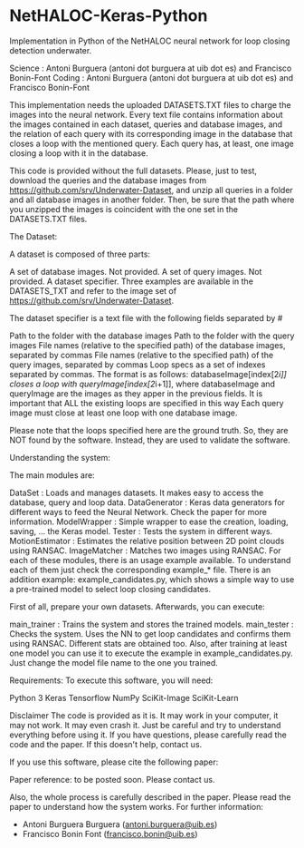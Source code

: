 # NetHALOC-Keras-Python
Implementation in Python of the NetHALOC neural network for loop closing detection underwater. 

Science : Antoni Burguera (antoni dot burguera at uib dot es) and Francisco Bonin-Font
Coding : Antoni Burguera (antoni dot burguera at uib dot es) and Francisco Bonin-Font

This implementation needs the uploaded DATASETS.TXT files to charge the images into the neural network. 
Every text file contains information about the images contained in each dataset, queries and database images, and the relation of each query with its corresponding image in the database that closes a loop with the mentioned query. Each query has, at least, one image closing a loop with it in the database.

This code is provided without the full datasets. Please, just to test, download the queries and the database images from https://github.com/srv/Underwater-Dataset, and unzip all queries in a folder and all database images in another folder. Then, be sure that the path where you unzipped the images is coincident with the one set in the DATASETS.TXT files. 

The Dataset: 

A dataset is composed of three parts:

A set of database images. Not provided.
A set of query images. Not provided.
A dataset specifier. Three examples are available in the DATASETS_TXT and refer to the image set of https://github.com/srv/Underwater-Dataset.

The dataset specifier is a text file with the following fields separated by #

Path to the folder with the database images
Path to the folder with the query images
File names (relative to the specified path) of the database images, separated by commas
File names (relative to the specified path) of the query images, separated by commas
Loop specs as a set of indexes separated by commas. The format is as follows: databaseImage[index[2*i]] closes a loop with queryImage[index[2*i+1]], where databaseImage and queryImage are the images as they apper in the previous fields. It is important that ALL the existing loops are specified in this way
Each query image must close at least one loop with one database image. 

Please note that the loops specified here are the ground truth. So, they are NOT found by the software. Instead, they are used to validate the software.

Understanding the system:

The main modules are:

DataSet : Loads and manages datasets. It makes easy to access the database, query and loop data.
DataGenerator : Keras data generators for different ways to feed the Neural Network. Check the paper for more information.
ModelWrapper : Simple wrapper to ease the creation, loading, saving, ... the Keras model.
Tester : Tests the system in different ways.
MotionEstimator : Estimates the relative position between 2D point clouds using RANSAC.
ImageMatcher : Matches two images using RANSAC.
For each of these modules, there is an usage example available. To understand each of them just check the corresponding example_* file. There is an addition example: example_candidates.py, which shows a simple way to use a pre-trained model to select loop closing candidates.

First of all, prepare your own datasets. Afterwards, you can execute:

main_trainer : Trains the system and stores the trained models.
main_tester : Checks the system. Uses the NN to get loop candidates and confirms them using RANSAC. Different stats are obtained too.
Also, after training at least one model you can use it to execute the example in example_candidates.py. Just change the model file name to the one you trained.

Requirements:
To execute this software, you will need:

Python 3
Keras
Tensorflow
NumPy
SciKit-Image
SciKit-Learn

Disclaimer
The code is provided as it is. It may work in your computer, it may not work. It may even crash it. Just be careful and try to understand everything before using it. If you have questions, please carefully read the code and the paper. If this doesn't help, contact us.

If you use this software, please cite the following paper:

Paper reference: to be posted soon. Please contact us.

Also, the whole process is carefully described in the paper. Please read the paper to understand how the system works.
For further information: 
- Antoni Burguera Burguera (antoni.burguera@uib.es)
- Francisco Bonin Font (francisco.bonin@uib.es)



